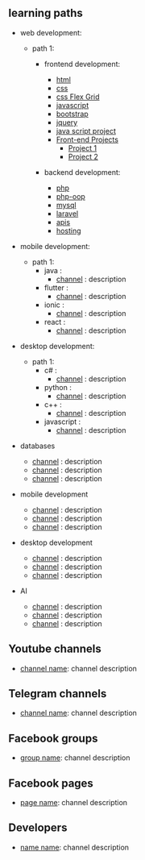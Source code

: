 learning paths
----------------
* web development:
  * path 1:
    * frontend development:
      * [html](https://www.youtube.com/watch?v=pQN-pnXPaVg)
      * [css](https://www.youtube.com/watch?v=1Rs2ND1ryYc)
      * [css Flex Grid](https://www.youtube.com/watch?v=ieTHC78giGQ)
      * [javascript](https://youtu.be/PkZNo7MFNFg)
      * [bootstrap](https://www.youtube.com/watch?v=-qfEOE4vtxE)
      * [jquery](https://youtube.com/playlist?list=PLWKjhJtqVAbkyK9woUZUtunToLtNGoQHB)
      * [java script project](https://youtu.be/3PHXvlpOkf4)
      * [Front-end Projects]()
        * [Project 1](https://www.youtube.com/watch?v=p0bGHP-PXD4)
        * [Project 2](https://www.youtube.com/watch?v=5RIFrZEjURA)

    * backend development:
      * [php](https://youtube.com/playlist?list=PLr3d3QYzkw2xabQRUpcZ_IBk9W50M9pe-)
      * [php-oop]()
      * [mysql]()
      * [laravel](https://www.youtube.com/watch?v=376vZ1wNYPA)
      * [apis]()
      * [hosting]()
      
* mobile development:
  * path 1:
    * java :
      * [channel]() : description
    * flutter :
      * [channel]() : description
    * ionic :
      * [channel]() : description
    * react :
      * [channel]() : description
      
* desktop development:
  * path 1:
    * c# :
      * [channel]() : description
    * python :
      * [channel]() : description
    * c++ :
      * [channel]() : description
    * javascript :
      * [channel]() : description

* databases
    * [channel]() : description
    * [channel]() : description
    * [channel]() : description  
     
* mobile development
    * [channel]() : description
    * [channel]() : description
    * [channel]() : description

* desktop development
    * [channel]() : description
    * [channel]() : description
    * [channel]() : description
    
* AI
    * [channel]() : description
    * [channel]() : description
    * [channel]() : description
    
Youtube channels
----------------
* [channel name](): channel description 

Telegram channels
----------------
* [channel name](): channel description 
 
    
Facebook groups
----------------
* [group name](): channel description 

    
Facebook pages
----------------
* [page name](): channel description 


Developers
----------------
* [name name](): channel description 



